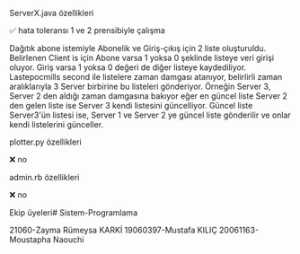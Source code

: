 ServerX.java özellikleri

   ✅ hata toleransı 1 ve 2 prensibiyle çalışma

 Dağıtık abone istemiyle Abonelik ve Giriş-çıkış için 2 liste oluşturuldu. Belirlenen Client is için Abone varsa 1 yoksa 0 şeklinde listeye veri girişi oluyor. Giriş varsa 1 yoksa 0 değeri de diğer listeye kaydediliyor. Lastepocmills second ile listelere zaman damgası atanıyor, belirlirli zaman aralıklarıyla 3 Server birbirine bu listeleri gönderiyor. Örneğin Server 3, Server 2 den aldığı zaman damgasına bakıyor eğer en güncel liste Server 2 den gelen liste  ise Server 3 kendi listesini güncelliyor. Güncel liste Server3'ün listesi ise, Server 1  ve Server 2 ye güncel liste gönderilir ve onlar kendi listelerini günceller. 

plotter.py özellikleri

   ❌ no

admin.rb özellikleri

   ❌ no

Ekip üyeleri# Sistem-Programlama

21060-Zayma Rümeysa KARKİ
19060397-Mustafa KILIÇ
20061163-Moustapha Naouchi